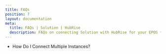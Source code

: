 ```yaml
---
title: FAQs
position: 7
layout: documentation
meta:
  title: FAQs | Solution | HubRise
  description: FAQs on connecting Solution with HubRise for your EPOS to work with other apps as a cohesive whole. Connect apps and synchronise your data.
---
```


- <Link to="/apps/solution/faqs/connecting-multiple-instances/">How Do I Connect Multiple Instances?</Link>